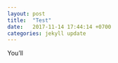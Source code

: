 ```yaml
---
layout: post
title:  "Test"
date:   2017-11-14 17:44:14 +0700
categories: jekyll update
---
```

You’ll
